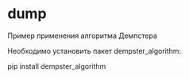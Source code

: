 # dump

Пример применения алгоритма Демпстера

Необходимо установить пакет dempster_algorithm:

pip install dempster_algorithm
